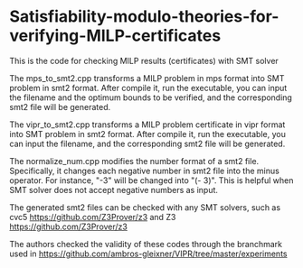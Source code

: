 # Satisfiability-modulo-theories-for-verifying-MILP-certificates
This is the code for checking MILP results (certificates) with SMT solver

The mps_to_smt2.cpp transforms a MILP problem in mps format into SMT problem in smt2 format. After compile it, run the executable, you can input the filename and the optimum bounds to be verified, and the corresponding smt2 file will be generated.

The vipr_to_smt2.cpp transforms a MILP problem certificate in vipr format into SMT problem in smt2 format. After compile it, run the executable, you can input the filename, and the corresponding smt2 file will be generated.

The normalize_num.cpp modifies the number format of a smt2 file. Specifically, it changes each negative number in smt2 file into the minus operator. For instance, "-3" will be changed into "(- 3)". This is helpful when SMT solver does not accept negative numbers as input.

The generated smt2 files can be checked with any SMT solvers, such as cvc5 https://github.com/Z3Prover/z3 and Z3 https://github.com/Z3Prover/z3 

The authors checked the validity of these codes through the branchmark used in https://github.com/ambros-gleixner/VIPR/tree/master/experiments

